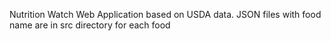 Nutrition Watch Web Application based on USDA data.
JSON files with food name are in src directory for each food 
